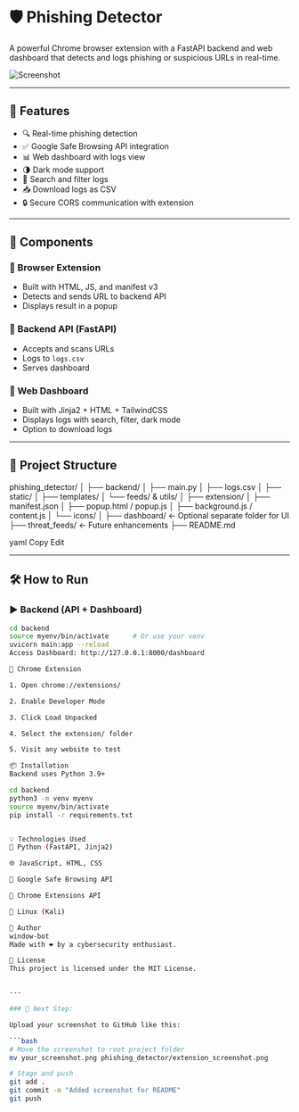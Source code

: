 # 🛡️ Phishing Detector

A powerful Chrome browser extension with a FastAPI backend and web dashboard that detects and logs phishing or suspicious URLs in real-time.

![Screenshot](https://raw.githubusercontent.com/window-bot/Phishing-Detector/main/extension_screenshot.png)

---

## 🚀 Features

- 🔍 Real-time phishing detection
- ✅ Google Safe Browsing API integration
- 📊 Web dashboard with logs view
- 🌗 Dark mode support
- 🔎 Search and filter logs
- 📥 Download logs as CSV
- 🔒 Secure CORS communication with extension

---

## 🧩 Components

### 🔹 Browser Extension
- Built with HTML, JS, and manifest v3
- Detects and sends URL to backend API
- Displays result in a popup

### 🔹 Backend API (FastAPI)
- Accepts and scans URLs
- Logs to `logs.csv`
- Serves dashboard

### 🔹 Web Dashboard
- Built with Jinja2 + HTML + TailwindCSS
- Displays logs with search, filter, dark mode
- Option to download logs

---

## 📁 Project Structure

phishing_detector/
│
├── backend/
│ ├── main.py
│ ├── logs.csv
│ ├── static/
│ ├── templates/
│ └── feeds/ & utils/
│
├── extension/
│ ├── manifest.json
│ ├── popup.html / popup.js
│ ├── background.js / content.js
│ └── icons/
│
├── dashboard/ ← Optional separate folder for UI
├── threat_feeds/ ← Future enhancements
├── README.md

yaml
Copy
Edit

---

## 🛠️ How to Run

### ▶️ Backend (API + Dashboard)

```bash
cd backend
source myenv/bin/activate      # Or use your venv
uvicorn main:app --reload
Access Dashboard: http://127.0.0.1:8000/dashboard

🧪 Chrome Extension

1. Open chrome://extensions/

2. Enable Developer Mode

3. Click Load Unpacked

4. Select the extension/ folder

5. Visit any website to test

📦 Installation
Backend uses Python 3.9+

cd backend
python3 -m venv myenv
source myenv/bin/activate
pip install -r requirements.txt


💡 Technologies Used
🐍 Python (FastAPI, Jinja2)

🌐 JavaScript, HTML, CSS

🧠 Google Safe Browsing API

🧪 Chrome Extensions API

🐧 Linux (Kali)

👤 Author
window-bot
Made with ❤️ by a cybersecurity enthusiast.

📄 License
This project is licensed under the MIT License.


---

### 🔧 Next Step:

Upload your screenshot to GitHub like this:

```bash
# Move the screenshot to root project folder
mv your_screenshot.png phishing_detector/extension_screenshot.png

# Stage and push
git add .
git commit -m "Added screenshot for README"
git push

